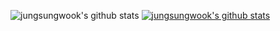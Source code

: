 ![jungsungwook's github stats](https://github-readme-stats.vercel.app/api?username=jungsungwook&show_icons=true)
[![jungsungwook's github stats](https://github-readme-stats.vercel.app/api/top-langs/?username=jungsungwook&show_icons=true&hide_border=true&title_color=004386&icon_color=004386&layout=compact)](https://github.com/jungsungwook)
